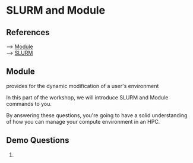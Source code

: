 # SLURM and Module


## References
 --> [Module](https://modules.sourceforge.net/)<br>
 --> [SLURM](https://slurm.schedmd.com/documentation.html)
 
## Module

provides for the dynamic modification of a user's environment


In this part of the workshop, we will introduce SLURM and Module commands to you.

By answering these questions, you're going to have a solid understanding of how you can manage your compute environment in an HPC.

## Demo Questions

1. 